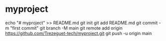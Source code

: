 # myproject
echo "# myproject" >> README.md
git init
git add README.md
git commit -m "first commit"
git branch -M main
git remote add origin https://github.com/Trezeguet-tech/myproject.git
git push -u origin main
